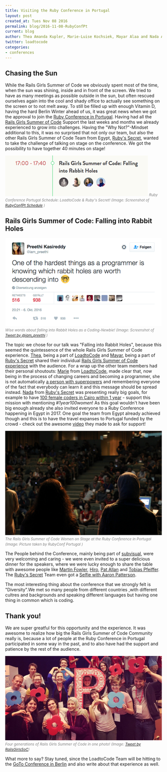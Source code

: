 ```yaml
---
title: Visiting the Ruby Conference in Portugal
layout: post
created_at: Tues Nov 08 2016
permalink: blog/2016-11-08-RubyConfPt
current: blog
author: Thea Amanda Kupler, Marie-Luise Kochsiek, Mayar Alaa and Nada Ashraf
twitter: loadtocode
categories:
- conferences
---
```

## <span class="color-red">Chasing the Sun</span>

While the Rails Girls Summer of Code we obviously spent most of the time, when the sun was shining, inside and in front of the screen. We tried to have as many meetings as possible outside in the sun, but often rescued ourselves again into the cool and shady office to actually see something on the screen or to not melt away. To still be filled up with enough Vitamin D, having the hard Berlin Winter ahead of us, it was great news when we got the approval to join the <a href="http://rubyconf.pt/">Ruby Conference in Portugal</a>. Having had all the <a href="http://railsgirlssummerofcode.org/">Rails Girls Summer of Code</a> Support the last weeks and months we already experienced to grow into challenges. Having the "Why Not?"-Mindset additional to this, it was no surprised that not only our team, but also the other Rails Girls Summer of Code Team from Egypt, [Ruby's Secret](/blog/2016-07-11-we're-finally-revealing-our-secret), wanted to take the challenge of talking on stage on the conference. We got the possibility to have together 40 minutes on stage!

![RubyConfPt Schedule: LoadtoCode & Ruby's Secret](/img/blog/2016/2016-11-08-rubyconfpt-schedule.png) <font color="grey"><small><i>Ruby Conference Portugal Schedule: LoadtoCode & Ruby's Secret! (Image: Screenshot of <a href="http://rubyconf.pt/schedule/">RubyConfPt Schedule</a> )</i></small></font><br>

## <span class="color-red">Rails Girls Summer of Code: Falling into Rabbit Holes</span>

![Rabbit Hole Tweet](/img/blog/2016/2016-11-08-iam_preethi-tweet.png) <font color="grey"><small><i>Wise words about falling into Rabbit Holes as a Coding-Newbie! (Image: Screenshot of <a href="https://twitter.com/iam_preethi/status/784232047506104320">Tweet by @iam_preethi</a> )</i></small></font><br>

The topic we chose for our talk was "Falling into Rabbit Holes", because this seemed the quintessence of the whole Rails Girls Summer of Code experience. <a href="https://twitter.com/theatanzt">Thea</a>, being a part of <a href="https://twitter.com/loadtocode/">LoadtoCode</a> and <a href="https://twitter.com/MayarAlaa122">Mayar</a>, being a part of <a href="https://twitter.com/RubysSecretteam">Ruby's Secret</a> shared their individual <a href="https://twitter.com/rubyconfpt/status/791674914302492672">Rails Girls Summer of Code experience</a> with the audience. For a wrap up the other team members had their personal shoutouts: <a href="https://twitter.com/lila_luca">Marie</a> from <a href="https://twitter.com/loadtocode/">LoadtoCode</a>, made clear that, now being in the process of changing careers and becoming a programmer, she is not automatically <a href="https://twitter.com/ines_opcoelho/status/791677324253159424">a person with superpowers</a> and remembering everyone of the fact that everybody can learn it and this message should be spread instead. <a href="https://twitter.com/Nada_Ashraf96">Nada</a> from <a href="https://twitter.com/RubysSecretteam">Ruby's Secret</a> was presenting really big goals, for example to have <a href="https://twitter.com/railsgirlssoc/status/791682827158945792">100 female coders in Cairo within 1 year</a> - support this mission with mentioning <i>#1year100women</i>! As this goal wouldn't have been big enough already she also invited everyone to a Ruby Conference happening in Egypt in 2017. One goal the team from Egypt already achieved though and this is to have the travel expanses to Portugal funded by the crowd - check out the awesome <a href="https://player.vimeo.com/video/188672656">video</a> they made to ask for support!

![RGSoC On Stage](/img/blog/2016/2016-11-08-RubyConfOnStage.jpg) <font color="grey"><small><i>The Rails Girls Summer of Code Women on Stage at the Ruby Conference in Portugal (Image: Picture taken by RubyConf Portugal )</i></small></font><br>

The People behind the Conference, mainly being part of <a href="https://subvisual.co/">subvisual</a>, were very welcoming and caring - we were even invited to a super delicious dinner for the speakers, where we were lucky enough to share the table with awesome people like <a href="https://twitter.com/martinfowler">Martin Fowler</a>, <a href="https://twitter.com/hiro_asari">Hiro</a>, <a href="https://twitter.com/pat">Pat Allan</a> and <a href="https://twitter.com/PragTob">Tobias Pfeiffer</a>. The <a href="https://twitter.com/RubysSecretteam">Ruby's Secret</a> Team even got a <a href="https://twitter.com/tenderlove/status/791683611040817152">Selfie with Aaron Patterson</a>.

The most interesting thing about the conference that we strongly felt is "Diversity".We met so many people from different countries ,with different cultres and backgrounds and speaking different languages but having one thing in common which is coding.

## <span class="color-red">Thank you!</span>

We are super greatful for this opportunity and the experience. It was awesome to realize how big the Rails Girls Summer of Code Community really is, because a lot of people at the Ruby Conference in Portugal participated in some way in the past, and to also have had the support and patience by the rest of the audience.

![RGSoC generation-wide](/img/blog/2016/2016-11-08-RubyConf-allrgsoc.jpg) <font color="grey"><small><i>Four generations of Rails Girls Summer of Code in one photo! (Image: <a href="https://twitter.com/railsgirlssoc/status/792112104471924736">Tweet by RailsGirlsSoC</a>)</i></small></font><br>

What more to say? Stay tuned, since the LoadtoCode Team will be hitting to the <a href="https://gotocon.com/berlin-2016/">GoTo Conference in Berlin</a> and also write about that experience as well.

